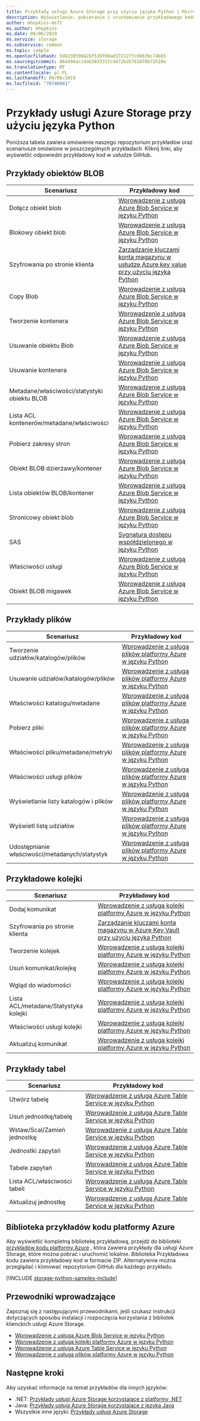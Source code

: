 ```yaml
---
title: Przykłady usługi Azure Storage przy użyciu języka Python | Microsoft Docs
description: Wyświetlanie, pobieranie i uruchamianie przykładowego kodu i aplikacji dla usługi Azure Storage. Odkryj przykłady wprowadzenia dla obiektów blob, kolejek, tabel i plików przy użyciu bibliotek klienta magazynu języka Python.
author: mhopkins-msft
ms.author: mhopkins
ms.date: 09/06/2019
ms.service: storage
ms.subservice: common
ms.topic: sample
ms.openlocfilehash: 5d823059842bf539f00ad372127fc8b636c74b65
ms.sourcegitcommit: 86d49daccdab383331fc4072b2b761876b73510e
ms.translationtype: MT
ms.contentlocale: pl-PL
ms.lasthandoff: 09/06/2019
ms.locfileid: "70746041"
---
```

# <a name="azure-storage-samples-using-python"></a>Przykłady usługi Azure Storage przy użyciu języka Python

Poniższa tabela zawiera omówienie naszego repozytorium przykładów oraz scenariusze omówione w poszczególnych przykładach. Kliknij linki, aby wyświetlić odpowiedni przykładowy kod w usłudze GitHub.

## <a name="blob-samples"></a>Przykłady obiektów BLOB

| **Scenariusz** | **Przykładowy kod** |
|--------------|-----------------|
| Dołącz obiekt blob | [Wprowadzenie z usługą Azure Blob Service w języku Python](https://github.com/Azure-Samples/storage-blob-python-getting-started/blob/master/blob_basic_samples.py#L166) |
| Blokowy obiekt blob | [Wprowadzenie z usługą Azure Blob Service w języku Python](https://github.com/Azure-Samples/storage-blob-python-getting-started/blob/master/blob_basic_samples.py#L77) |
| Szyfrowania po stronie klienta | [Zarządzanie kluczami konta magazynu w usłudze Azure key value przy użyciu języka Python](https://github.com/Azure-Samples/key-vault-python-storage-accounts) |
| Copy Blob | [Wprowadzenie z usługą Azure Blob Service w języku Python](https://github.com/Azure-Samples/storage-blob-python-getting-started/blob/master/blob_advanced_samples.py#L102) |
| Tworzenie kontenera | [Wprowadzenie z usługą Azure Blob Service w języku Python](https://github.com/Azure-Samples/storage-blob-python-getting-started/blob/master/blob_basic_samples.py#L91) |
| Usuwanie obiektu Blob | [Wprowadzenie z usługą Azure Blob Service w języku Python](https://github.com/Azure-Samples/storage-blob-python-getting-started/blob/master/blob_basic_samples.py#L114) |
| Usuwanie kontenera | [Wprowadzenie z usługą Azure Blob Service w języku Python](https://github.com/Azure-Samples/storage-blob-python-getting-started/blob/master/blob_basic_samples.py#L118) |
| Metadane/właściwości/statystyki obiektu BLOB | [Wprowadzenie z usługą Azure Blob Service w języku Python](https://github.com/Azure-Samples/storage-blob-python-getting-started/blob/master/blob_advanced_samples.py#L298) |
| Lista ACL kontenerów/metadane/właściwości | [Wprowadzenie z usługą Azure Blob Service w języku Python](https://github.com/Azure-Samples/storage-blob-python-getting-started/blob/master/blob_advanced_samples.py#L268) |
| Pobierz zakresy stron | [Wprowadzenie z usługą Azure Blob Service w języku Python](https://github.com/Azure-Samples/storage-blob-python-getting-started/blob/master/blob_basic_samples.py#L151) |
| Obiekt BLOB dzierżawy/kontener | [Wprowadzenie z usługą Azure Blob Service w języku Python](https://github.com/Azure-Samples/storage-blob-python-getting-started/blob/master/blob_advanced_samples.py#L377) |
| Lista obiektów BLOB/kontener | [Wprowadzenie z usługą Azure Blob Service w języku Python](https://github.com/Azure-Samples/storage-blob-python-getting-started/blob/master/blob_basic_samples.py#L103) |
| Stronicowy obiekt blob | [Wprowadzenie z usługą Azure Blob Service w języku Python](https://github.com/Azure-Samples/storage-blob-python-getting-started/blob/master/blob_basic_samples.py#L124) |
| SAS | [Sygnatura dostępu współdzielonego w języku Python](https://github.com/Azure-Samples/storage-blob-python-getting-started/blob/master/blob_advanced_samples.py#L145) |
| Właściwości usługi | [Wprowadzenie z usługą Azure Blob Service w języku Python](https://github.com/Azure-Samples/storage-blob-python-getting-started/blob/master/blob_advanced_samples.py#L540) |
| Obiekt BLOB migawek | [Wprowadzenie z usługą Azure Blob Service w języku Python](https://github.com/Azure-Samples/storage-blob-python-getting-started/blob/master/blob_basic_samples.py#L214) |

## <a name="file-samples"></a>Przykłady plików

| **Scenariusz** | **Przykładowy kod** |
|--------------|-----------------|
| Tworzenie udziałów/katalogów/plików | [Wprowadzenie z usługą plików platformy Azure w języku Python](https://github.com/Azure-Samples/storage-file-python-getting-started/blob/master/file_basic_samples.py#L71) |
| Usuwanie udziałów/katalogów/plików | [Wprowadzenie z usługą plików platformy Azure w języku Python](https://github.com/Azure-Samples/storage-file-python-getting-started/blob/master/file_basic_samples.py#L170) |
| Właściwości katalogu/metadane | [Wprowadzenie z usługą plików platformy Azure w języku Python](https://github.com/Azure-Samples/storage-file-python-getting-started/blob/master/file_advanced_samples.py#L175) |
| Pobierz pliki | [Wprowadzenie z usługą plików platformy Azure w języku Python](https://github.com/Azure-Samples/storage-file-python-getting-started/blob/master/file_basic_samples.py#L138) |
| Właściwości pliku/metadane/metryki | [Wprowadzenie z usługą plików platformy Azure w języku Python](https://github.com/Azure-Samples/storage-file-python-getting-started/blob/master/file_advanced_samples.py#L193) |
| Właściwości usługi plików | [Wprowadzenie z usługą plików platformy Azure w języku Python](https://github.com/Azure-Samples/storage-file-python-getting-started/blob/master/file_advanced_samples.py#L125) |
| Wyświetlanie listy katalogów i plików | [Wprowadzenie z usługą plików platformy Azure w języku Python](https://github.com/Azure-Samples/storage-file-python-getting-started/blob/master/file_basic_samples.py#L153) |
| Wyświetl listę udziałów | [Wprowadzenie z usługą plików platformy Azure w języku Python](https://github.com/Azure-Samples/storage-file-python-getting-started/blob/master/file_advanced_samples.py#L82) |
| Udostępnianie właściwości/metadanych/statystyk | [Wprowadzenie z usługą plików platformy Azure w języku Python](https://github.com/Azure-Samples/storage-file-python-getting-started/blob/master/file_advanced_samples.py#L144) |

## <a name="queue-samples"></a>Przykładowe kolejki

| **Scenariusz** | **Przykładowy kod** |
|--------------|-----------------|
| Dodaj komunikat | [Wprowadzenie z usługą kolejki platformy Azure w języku Python](https://github.com/Azure-Samples/storage-queue-python-getting-started/blob/master/queue_basic_samples.py#L94) |
| Szyfrowania po stronie klienta | [Zarządzanie kluczami konta magazynu w Azure Key Vault przy użyciu języka Python](https://github.com/Azure-Samples/key-vault-python-storage-accounts) |
| Tworzenie kolejek | [Wprowadzenie z usługą kolejki platformy Azure w języku Python](https://github.com/Azure-Samples/storage-queue-python-getting-started/blob/master/queue_basic_samples.py#L75) |
| Usuń komunikat/kolejkę | [Wprowadzenie z usługą kolejki platformy Azure w języku Python](https://github.com/Azure-Samples/storage-queue-python-getting-started/blob/master/queue_basic_samples.py#L144) |
| Wgląd do wiadomości | [Wprowadzenie z usługą kolejki platformy Azure w języku Python](https://github.com/Azure-Samples/storage-queue-python-getting-started/blob/master/queue_basic_samples.py#L110) |
| Lista ACL/metadane/Statystyka kolejki | [Wprowadzenie z usługą kolejki platformy Azure w języku Python](https://github.com/Azure-Samples/storage-queue-python-getting-started/blob/master/queue_advanced_samples.py#L148) |
| Właściwości usługi kolejki | [Wprowadzenie z usługą kolejki platformy Azure w języku Python](https://github.com/Azure-Samples/storage-queue-python-getting-started/blob/master/queue_advanced_samples.py#L128) |
| Aktualizuj komunikat | [Wprowadzenie z usługą kolejki platformy Azure w języku Python](https://github.com/Azure-Samples/storage-queue-python-getting-started/blob/master/queue_basic_samples.py#L120) |

## <a name="table-samples"></a>Przykłady tabel

| **Scenariusz** | **Przykładowy kod** |
|--------------|-----------------|
| Utwórz tabelę | [Wprowadzenie z usługą Azure Table Service w języku Python](https://github.com/Azure-Samples/storage-table-python-getting-started/blob/master/table_basic_samples.py#L46) |
| Usuń jednostkę/tabelę | [Wprowadzenie z usługą Azure Table Service w języku Python](https://github.com/Azure-Samples/storage-table-python-getting-started/blob/master/table_basic_samples.py#L79) |
| Wstaw/Scal/Zamień jednostkę | [Wprowadzenie z usługą Azure Table Service w języku Python](https://github.com/Azure-Samples/storage-table-python-getting-started/blob/master/table_basic_samples.py#L57) |
| Jednostki zapytań | [Wprowadzenie z usługą Azure Table Service w języku Python](https://github.com/Azure-Samples/storage-table-python-getting-started/blob/master/table_basic_samples.py#L62) |
| Tabele zapytań | [Wprowadzenie z usługą Azure Table Service w języku Python](https://github.com/Azure-Samples/storage-table-python-getting-started/blob/master/table_basic_samples.py) |
| Lista ACL/właściwości tabeli | [Wprowadzenie z usługą Azure Table Service w języku Python](https://github.com/Azure-Samples/storage-table-python-getting-started/blob/master/table_advanced_samples.py#L138) |
| Aktualizuj jednostkę | [Wprowadzenie z usługą Azure Table Service w języku Python](https://github.com/Azure-Samples/storage-table-python-getting-started/blob/master/table_basic_samples.py#L68) |

## <a name="azure-code-samples-library"></a>Biblioteka przykładów kodu platformy Azure

Aby wyświetlić kompletną bibliotekę przykładową, przejdź do biblioteki [przykładów kodu platformy Azure](https://azure.microsoft.com/resources/samples/?service=storage) , która zawiera przykłady dla usługi Azure Storage, które można pobrać i uruchomić lokalnie. Biblioteka Przykładowa kodu zawiera przykładowy kod w formacie ZIP. Alternatywnie można przeglądać i klonować repozytorium GitHub dla każdego przykładu.

[!INCLUDE [storage-python-samples-include](../../../includes/storage-python-samples-include.md)]

## <a name="getting-started-guides"></a>Przewodniki wprowadzające

Zapoznaj się z następującymi przewodnikami, jeśli szukasz instrukcji dotyczących sposobu instalacji i rozpoczęcia korzystania z bibliotek klienckich usługi Azure Storage.

* [Wprowadzenie z usługą Azure Blob Service w języku Python](../blobs/storage-quickstart-blobs-python.md)
* [Wprowadzenie z usługą kolejki platformy Azure w języku Python](../queues/storage-python-how-to-use-queue-storage.md)
* [Wprowadzenie z usługą Azure Table Service w języku Python](../../cosmos-db/table-storage-how-to-use-python.md)
* [Wprowadzenie z usługą plików platformy Azure w języku Python](../files/storage-python-how-to-use-file-storage.md)

## <a name="next-steps"></a>Następne kroki

Aby uzyskać informacje na temat przykładów dla innych języków:

* .NET: [Przykłady usługi Azure Storage korzystające z platformy .NET](storage-samples-dotnet.md)
* Java: [Przykłady usługi Azure Storage korzystające z języka Java](storage-samples-java.md)
* Wszystkie inne języki: [Przykłady usługi Azure Storage](storage-samples.md)
